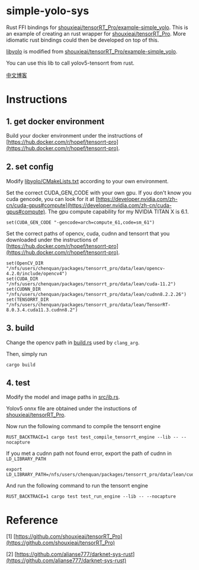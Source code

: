 # simple-yolo-sys

Rust FFI bindings for [shouxieai/tensorRT_Pro/example-simple_yolo](https://github.com/shouxieai/tensorRT_Pro/tree/main/example-simple_yolo). This is an example of creating an rust wrapper for [shouxieai/tensorRT_Pro](https://github.com/shouxieai/tensorRT_Pro/tree/main/). More idiomatic rust bindings could then be developed on top of this.

[libyolo](./libyolo/) is modified from [shouxieai/tensorRT_Pro/example-simple_yolo](https://github.com/shouxieai/tensorRT_Pro/tree/main/example-simple_yolo).

You can use this lib to call yolov5-tensorrt from rust.

[中文博客](http://t.csdn.cn/MmXA3)

# Instructions

## 1. get docker environment

Build your docker environment under the instructions of [https://hub.docker.com/r/hopef/tensorrt-pro](https://hub.docker.com/r/hopef/tensorrt-pro).

## 2. set config

Modify [libyolo/CMakeLists.txt](./libyolo/CMakeLists.txt) according to your own environment.

Set the correct CUDA_GEN_CODE with your own gpu. If you don't know you cuda gencode, you can look for it at [https://developer.nvidia.com/zh-cn/cuda-gpus#compute](https://developer.nvidia.com/zh-cn/cuda-gpus#compute). The gpu compute capability for my NVIDIA TITAN X is 6.1.
```
set(CUDA_GEN_CODE "-gencode=arch=compute_61,code=sm_61")
```

Set the correct paths of opencv, cuda, cudnn and tensorrt that you downloaded under the instructions of [https://hub.docker.com/r/hopef/tensorrt-pro](https://hub.docker.com/r/hopef/tensorrt-pro).
```
set(OpenCV_DIR   "/nfs/users/chenquan/packages/tensorrt_pro/data/lean/opencv-4.2.0/include/opencv4")
set(CUDA_DIR     "/nfs/users/chenquan/packages/tensorrt_pro/data/lean/cuda-11.2")
set(CUDNN_DIR    "/nfs/users/chenquan/packages/tensorrt_pro/data/lean/cudnn8.2.2.26")
set(TENSORRT_DIR "/nfs/users/chenquan/packages/tensorrt_pro/data/lean/TensorRT-8.0.3.4.cuda11.3.cudnn8.2")
```

## 3. build

Change the opencv path in [build.rs](./build.rs) used by `clang_arg`.

Then, simply run

```
cargo build
```

## 4. test

Modify the model and image paths in [src/ib.rs](./src/lib.rs).

Yolov5 onnx file are obtained under the instuctions of [shouxieai/tensorRT_Pro](https://github.com/shouxieai/tensorRT_Pro/tree/main/).

Now run the following command to compile the tensorrt engine

```
RUST_BACKTRACE=1 cargo test test_compile_tensorrt_engine --lib -- --nocapture
```

If you met a cudnn path not found error, export the path of cudnn in `LD_LIBRARY_PATH`

```
export LD_LIBRARY_PATH=/nfs/users/chenquan/packages/tensorrt_pro/data/lean/cudnn8.2.2.26/lib:$LD_LIBRARY_PATH
```

And run the following command to run the tensorrt engine

```
RUST_BACKTRACE=1 cargo test test_run_engine --lib -- --nocapture
```

# Reference

[1] [https://github.com/shouxieai/tensorRT_Pro](https://github.com/shouxieai/tensorRT_Pro)

[2] [https://github.com/alianse777/darknet-sys-rust](https://github.com/alianse777/darknet-sys-rust)
